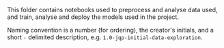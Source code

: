 This folder contains notebooks used to preprocess and analyse data used, and train, analyse and deploy the models used in the project.

Naming convention is a number (for ordering), the creator's initials, and a short `-` delimited description, e.g. `1.0-jqp-initial-data-exploration`.
